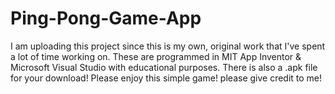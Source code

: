 # Ping-Pong-Game-App
I am uploading this project since this is my own, original work that I've spent a lot of time working on. These are programmed in MIT App Inventor & Microsoft Visual Studio with educational purposes. There is also a .apk file for your download! Please enjoy this simple game! please give credit to me!

